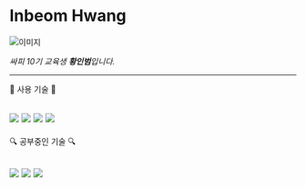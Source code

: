 # Inbeom Hwang

![이미지](https://images.velog.io/images/ccmmss98/post/4de24da3-70a1-4a57-8df8-7d8bd8ef2b70/saffy.png)

*싸피 10기 교육생 **황인범**입니다.*

---
:hammer: 사용 기술 :hammer:
  
<img src="https://img.shields.io/badge/Python-3766AB?style=flat-square&logo=Python&logoColor=white"/>   <img src="https://img.shields.io/badge/AWS-232F3E?style=flat-square&logo=Amazon AWS&logoColor=white"/>  <img src="https://img.shields.io/badge/MariaDB-003545?style=flat-square&logo=MariaDB&logoColor=white"/> <img src="https://img.shields.io/badge/Docker-2496ED?style=flat-square&logo=Docker&logoColor=white"/>
---
:mag: 공부중인 기술 :mag:

<img src="https://img.shields.io/badge/HTML-E34F26?style=flat-square&logo=HTML5&logoColor=white"/>  <img src="https://img.shields.io/badge/CSS-1572B6?style=flat-square&logo=CSS3&logoColor=white"/>    <img src="https://img.shields.io/badge/Javascript-F7DF1E?style=flat-square&logo=Javascript&logoColor=white"/>
---
